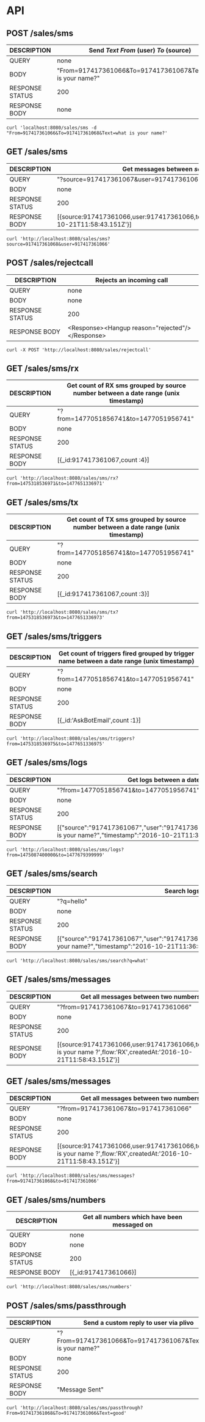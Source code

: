 
# API

## POST /sales/sms
|DESCRIPTION      | Send *Text*  *From* (user)  *To* (source)                  |
|-----------------|------------------------------------------------------------|
|QUERY            | none|
|BODY             | "From=917417361066&To=917417361067&Text=What is your name?"|
|RESPONSE STATUS  | 200|
|RESPONSE BODY    | none|

```
curl 'localhost:8080/sales/sms -d "From=917417361066&To=917417361068&Text=what is your name?'
```

## GET /sales/sms
|DESCRIPTION      | Get messages between *source* and  *user*                  |
|-----------------|------------------------------------------------------------|
|QUERY            | "?source=917417361067&user=917417361066"|
|BODY             | none|
|RESPONSE STATUS  | 200|
|RESPONSE BODY    | [{source:917417361066,user:917417361066,text:'name',flow:'RX',createdAt:'2016-10-21T11:58:43.151Z'}]|

```
curl 'http://localhost:8080/sales/sms?source=917417361068&user=917417361066'
```

## POST /sales/rejectcall
|DESCRIPTION      | Rejects an incoming call                                   |
|-----------------|------------------------------------------------------------|
|QUERY            | none|
|BODY             | none|
|RESPONSE STATUS  | 200|
|RESPONSE BODY    | \<Response>\<Hangup reason="rejected"/>\</Response> |

```
curl -X POST 'http://localhost:8080/sales/rejectcall'
```

## GET /sales/sms/rx
|DESCRIPTION      | Get count of RX sms grouped by source number between a date range (unix timestamp)    |
|-----------------|------------------------------------------------------------|
|QUERY            | "?from=1477051856741&to=1477051956741"|
|BODY             | none|
|RESPONSE STATUS  | 200|
|RESPONSE BODY    | [{\_id:917417361067,count :4}] |

```
curl 'http://localhost:8080/sales/sms/rx?from=1475318536971&to=1477651336971'
```

## GET /sales/sms/tx
|DESCRIPTION      | Get count of TX sms grouped by source number between a date range (unix timestamp)    |
|-----------------|------------------------------------------------------------|
|QUERY            | "?from=1477051856741&to=1477051956741"|
|BODY             | none|
|RESPONSE STATUS  | 200|
|RESPONSE BODY    | [{\_id:917417361067,count :3}] |

```
curl 'http://localhost:8080/sales/sms/tx?from=1475318536973&to=1477651336973'
```


## GET /sales/sms/triggers
|DESCRIPTION      | Get count of triggers fired grouped by trigger name between a date range (unix timestamp)    |
|-----------------|------------------------------------------------------------|
|QUERY            | "?from=1477051856741&to=1477051956741"|
|BODY             | none|
|RESPONSE STATUS  | 200|
|RESPONSE BODY    | [{\_id:'AskBotEmail',count :1}] |

```
curl 'http://localhost:8080/sales/sms/triggers?from=1475318536975&to=1477651336975'
```


## GET /sales/sms/logs
|DESCRIPTION      | Get logs between a date range (unix timestamp)    |
|-----------------|------------------------------------------------------------|
|QUERY            | "?from=1477051856741&to=1477051956741"|
|BODY             | none|
|RESPONSE STATUS  | 200|
|RESPONSE BODY    | [{"source":"917417361067","user":"917417361066","flow":"RX","level":"info","message":"what is your name?","timestamp":"2016-10-21T11:36:56.191Z"}] |

```
curl 'http://localhost:8080/sales/sms/logs?from=1475087400000&to=1477679399999'
```


## GET /sales/sms/search
|DESCRIPTION      | Search logs for a query  |
|-----------------|------------------------------------------------------------|
|QUERY            | "?q=hello"|
|BODY             | none|
|RESPONSE STATUS  | 200|
|RESPONSE BODY    | [{"source":"917417361067","user":"917417361066","flow":"RX","level":"info","message":"hello your name?","timestamp":"2016-10-21T11:36:56.191Z"}] |

```
curl 'http://localhost:8080/sales/sms/search?q=what'
```

## GET /sales/sms/messages
|DESCRIPTION      | Get all messages between two numbers                  |
|-----------------|------------------------------------------------------------|
|QUERY            | "?from=917417361067&to=917417361066"|
|BODY             | none|
|RESPONSE STATUS  | 200|
|RESPONSE BODY    | [{source:917417361066,user:917417361066,text:'what is your name ?',flow:'RX',createdAt:'2016-10-21T11:58:43.151Z'}]|


## GET /sales/sms/messages
|DESCRIPTION      | Get all messages between two numbers                  |
|-----------------|------------------------------------------------------------|
|QUERY            | "?from=917417361067&to=917417361066"|
|BODY             | none|
|RESPONSE STATUS  | 200|
|RESPONSE BODY    | [{source:917417361066,user:917417361066,text:'what is your name ?',flow:'RX',createdAt:'2016-10-21T11:58:43.151Z'}]|

```
curl 'http://localhost:8080/sales/sms/messages?from=917417361068&to=917417361066'
```

## GET /sales/sms/numbers
|DESCRIPTION      | Get all numbers which have been messaged on                  |
|-----------------|------------------------------------------------------------|
|QUERY            | none |
|BODY             | none |
|RESPONSE STATUS  | 200|
|RESPONSE BODY    | [{\_id:917417361066}]|

```
curl 'http://localhost:8080/sales/sms/numbers'
```

## POST /sales/sms/passthrough
|DESCRIPTION      | Send a custom reply to user via plivo                 |
|-----------------|------------------------------------------------------------|
|QUERY            | "?From=917417361066&To=917417361067&Text=What is your name?" |
|BODY             | none |
|RESPONSE STATUS  | 200|
|RESPONSE BODY    | "Message Sent"|

```
curl 'http://localhost:8080/sales/sms/passthrough?From=917417361068&To=917417361066&Text=good'
```
